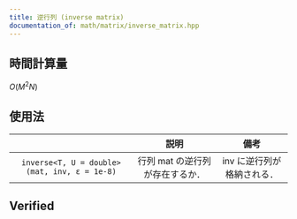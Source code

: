 ```yaml
---
title: 逆行列 (inverse matrix)
documentation_of: math/matrix/inverse_matrix.hpp
---
```



## 時間計算量

$O(M^2 N)$


## 使用法

||説明|備考|
|:--:|:--:|:--:|
|`inverse<T, U = double>(mat, inv, ε = 1e-8)`|行列 $\mathrm{mat}$ の逆行列が存在するか．|$\mathrm{inv}$ に逆行列が格納される．|


## Verified
